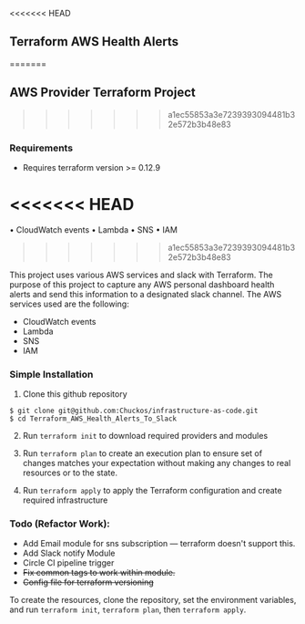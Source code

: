 <<<<<<< HEAD
## Terraform AWS Health Alerts
=======
## AWS Provider Terraform Project
>>>>>>> a1ec55853a3e7239393094481b32e572b3b48e83

### Requirements
* Requires terraform version >= 0.12.9 

<<<<<<< HEAD
=======
• CloudWatch events
• Lambda
• SNS
• IAM
>>>>>>> a1ec55853a3e7239393094481b32e572b3b48e83

This project uses various AWS services and slack with Terraform.  The purpose of this project to capture any AWS personal dashboard health alerts and send this information to a designated slack channel.  The AWS services used are the following:

* CloudWatch events
* Lambda
* SNS
* IAM

### Simple Installation
1. Clone this github repository

```
$ git clone git@github.com:Chuckos/infrastructure-as-code.git
$ cd Terraform_AWS_Health_Alerts_To_Slack
```
2. Run `terraform init` to download required providers and modules

3. Run `terraform plan` to create an execution plan to ensure set of changes matches your expectation without making any changes to real resources or to the state.

4. Run `terraform apply` to apply the Terraform configuration and create required infrastructure

### Todo (Refactor Work):
* Add Email module for sns subscription — terraform doesn't support this.
* Add Slack notify Module
* Circle CI pipeline trigger
* <del>Fix common tags to work within module.<del>
* <del>Config file for terraform versioning<del>


To create the resources, clone the repository, set the environment variables, and run `terraform init`, `terraform plan`, then `terraform apply`.
